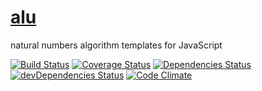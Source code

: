 [alu](http://aureooms.github.io/alu)
===

natural numbers algorithm templates for JavaScript

[![Build Status](https://drone.io/github.com/aureooms/alu/status.png)](https://drone.io/github.com/aureooms/alu/latest)
[![Coverage Status](https://coveralls.io/repos/aureooms/alu/badge.png)](https://coveralls.io/r/aureooms/alu)
[![Dependencies Status](https://david-dm.org/aureooms/alu.png)](https://david-dm.org/aureooms/alu#info=dependencies)
[![devDependencies Status](https://david-dm.org/aureooms/alu/dev-status.png)](https://david-dm.org/aureooms/alu#info=devDependencies)
[![Code Climate](https://codeclimate.com/github/aureooms/alu.png)](https://codeclimate.com/github/aureooms/alu)
